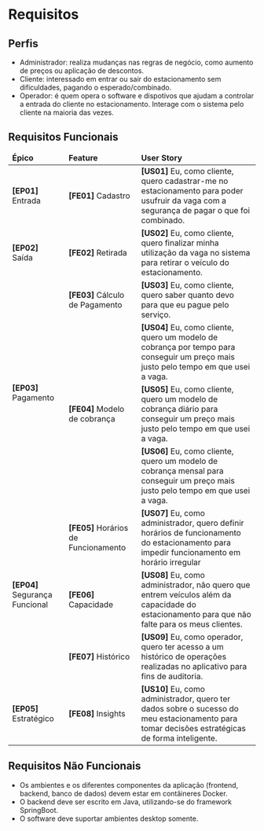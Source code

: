 # Requisitos

## Perfis

- Administrador: realiza mudanças nas regras de negócio, como aumento de preços ou aplicação de descontos.
- Cliente: interessado em entrar ou sair do estacionamento sem dificuldades, pagando o esperado/combinado.
- Operador: é quem opera o software e dispotivos que ajudam a controlar a entrada do cliente no estacionamento. Interage com o sistema pelo cliente na maioria das vezes.

## Requisitos Funcionais

<!---
Entrada
    Cadastro Manual
        1. Eu, como cliente, quero cadastrar-me no estacionamento para poder usufruir da vaga com a segurança de pagar o que foi combinado.
    Registro Impresso
        (EXTRA) Eu, como cliente, quero receber um registro impresso do cadastro para comprovar meu registro no sistema.
    Registro Digital
        (EXTRA) Eu, como cliente, quero receber um registro digital do cadastro para comprovar meu registro no sistema.

Saída
    Retirada Automática
        (EXTRA) Eu, como cliente, quero retirar meu veículo através do QR Code para evitar problemas causados por erros de digitação do operador.
    Retirada
        2. Eu, como cliente, quero finalizar minha utilização da vaga no sistema para retirar o veículo do estacionamento.
Pagamento
    Cálculo de Pagamento
        3. Eu, como cliente, quero saber quanto devo para que eu pague pelo serviço.
    Pagamento
        (EXTRA) Eu, como cliente, quero pagar pelo meu tempo no estacionamento via PIX para poder sair dele.
    Modelo de cobrança
        4. Eu, como cliente, quero um modelo de cobrança por tempo para conseguir um preço mais justo pelo tempo em que usei a vaga.
        5. Eu, como cliente, quero um modelo de cobrança diário para conseguir um preço mais justo pelo tempo em que usei a vaga.
        6. Eu, como cliente, quero um modelo de cobrança mensal para conseguir um preço mais justo pelo tempo em que usei a vaga.
    Envio de Pagamento
        (EXTRA) Eu, como administrador, quero inserir minha chave PIX para que os clientes tenham mais facilidade de pagar pela vaga.
Segurança Funcional
    Horários de Funcionamento
        7. Eu, como administrador, quero definir horários de funcionamento do estacionamento para impedir funcionamento em horário irregular.
    Capacidade
        8. Eu, como administrador, não quero que entrem veículos além da capacidade do estacionamento para que não falte para os meus clientes.
    Histórico
        9. Eu, como operador, quero ter acesso a um histórico de operações realizadas no aplicativo para fins de auditoria.
Estratégico
    Insights    
        10. Eu, como administrador, quero ter dados sobre o sucesso do meu estacionamento para tomar decisões estratégicas de forma inteligente.
--->


<!DOCTYPE html>
<html lang="pt-BR">
<head>
    <meta charset="UTF-8">
    <meta name="viewport" content="width=device-width, initial-scale=1.0">
</head>
<body>
    <table>
        <thead>
            <tr>
                <td><b>Épico</b></td>
                <td><b>Feature</b></td>
                <td><b>User Story</b></td>
            </tr>
        </thead>
        <tbody>
            <tr>
                <td rowspan="1"><b>[EP01]</b> Entrada</td>
                <td><b>[FE01]</b> Cadastro</td>
                <td><b>[US01]</b> Eu, como cliente, quero cadastrar-me no estacionamento para poder usufruir da vaga com a segurança de pagar o que foi combinado.</td>
            </tr>
            <tr>
                <td rowspan="1"><b>[EP02]</b> Saída</td>
                <td rowspan="1"><b>[FE02]</b> Retirada</td>
                <td><b>[US02]</b> Eu, como cliente, quero finalizar minha utilização da vaga no sistema para retirar o veículo do estacionamento.</td>
            </tr>
            <tr>
                <td rowspan="4"><b>[EP03]</b> Pagamento</td>
                <td rowspan="1"><b>[FE03]</b> Cálculo de Pagamento</td>
                <td><b>[US03]</b> Eu, como cliente, quero saber quanto devo para que eu pague pelo serviço.</td>
            </tr>
            <tr>
                <td rowspan="3"><b>[FE04]</b> Modelo de cobrança</td>
                <td><b>[US04]</b> Eu, como cliente, quero um modelo de cobrança por tempo para conseguir um preço mais justo pelo tempo em que usei a vaga.</td>
            </tr>
            <tr>
                <td><b>[US05]</b> Eu, como cliente, quero um modelo de cobrança diário para conseguir um preço mais justo pelo tempo em que usei a vaga.</td>
            </tr>
            <tr>
                <td><b>[US06]</b> Eu, como cliente, quero um modelo de cobrança mensal para conseguir um preço mais justo pelo tempo em que usei a vaga.</td>
            </tr>
            <tr>
                <td rowspan="3"><b>[EP04]</b> Segurança Funcional</td>
                <td rowspan="1"><b>[FE05]</b> Horários de Funcionamento</td>
                <td><b>[US07]</b> Eu, como administrador, quero definir horários de funcionamento do estacionamento para impedir funcionamento em horário irregular</td>
            </tr>
            <tr>
                <td rowspan="1"><b>[FE06]</b> Capacidade</td>
                <td><b>[US08]</b> Eu, como administrador, não quero que entrem veículos além da capacidade do estacionamento para que não falte para os meus clientes.</td>                
            </tr>
            <tr>
                <td rowspan="1"><b>[FE07]</b> Histórico</td>
                <td><b>[US09]</b> Eu, como operador, quero ter acesso a um histórico de operações realizadas no aplicativo para fins de auditoria.</td>
            </tr>
            <tr>
                <td rowspan="1"><b>[EP05]</b> Estratégico</td>
                <td rowspan="1"><b>[FE08]</b> Insights</td>
                <td><b>[US10]</b> Eu, como administrador, quero ter dados sobre o sucesso do meu estacionamento para tomar decisões estratégicas de forma inteligente.</td>
            </tr>
        </tbody>
    </table>
</body>
</html> 

## Requisitos Não Funcionais
- Os ambientes e os diferentes componentes da aplicação (frontend, backend, banco de dados) devem estar em contâineres Docker.
- O backend deve ser escrito em Java, utilizando-se do framework SpringBoot.
- O software deve suportar ambientes desktop somente.
